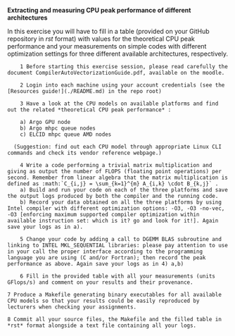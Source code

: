 


**Extracting and measuring CPU peak performance of different architectures**

In this exercise you will have to fill in a table (provided on your GitHub repository in *rst* format) with values for the theoretical CPU peak performance and your measurements on simple codes with different optimization settings for three different available architectures, respectively.

        1 Before starting this exercise session, please read carefully the document CompilerAutoVectorizationGuide.pdf, available on the moodle.

        2 Login into each machine using your account credentials (see the [Resources guide!](./README.md) in the repo root)

        3 Have a look at the CPU models on available platforms and find out the related *theoretical CPU peak performance* :

		a) Argo GPU node 
		b) Argo mhpc queue nodes
		c) ELCID mhpc queue AMD nodes

	  (Suggestion: find out each CPU model through appropriate Linux CLI commands and check its vendor reference webpage.)
 
        4 Write a code performing a trivial matrix multiplication and giving as output the number of FLOPS (floating point operations) per second. Remember from linear algebra that the matrix multiplication is defined as :math:`C_{i,j} = \sum_{k=1}^{m} A_{i,k} \cdot B_{k,j}` .
		a) Build and run your code on each of the three platforms and save the output logs produced by both the compiler and the running code.
		b) Record your data obtained on all the three platforms by using Intel compiler with different optimization options: -­O3, ­-O3 ­-no­-vec, ­-O3 [enforcing maximum supported compiler optimization within available instruction set: which is it? go and look for it!]. Again save your logs as in a).

        5 Change your code by adding a call to DGEMM BLAS subroutine and linking to INTEL MKL_SEQUENTIAL libraries: please pay attention to use in your call the proper interface according to the programming language you are using (C and/or Fortran); then record the peak performance as above. Again save your logs as in 4) a,b)

        6 Fill in the provided table with all your measurements (units GFlops/s) and comment on your results and their provenance. 

	7 Produce a Makefile generating binary executables for all available CPU models so that your results could be easily reproduced by lecturers when checking your assignments.

	8 Commit all your source files, the Makefile and the filled table in *rst* format alongside a text file containing all your logs.

